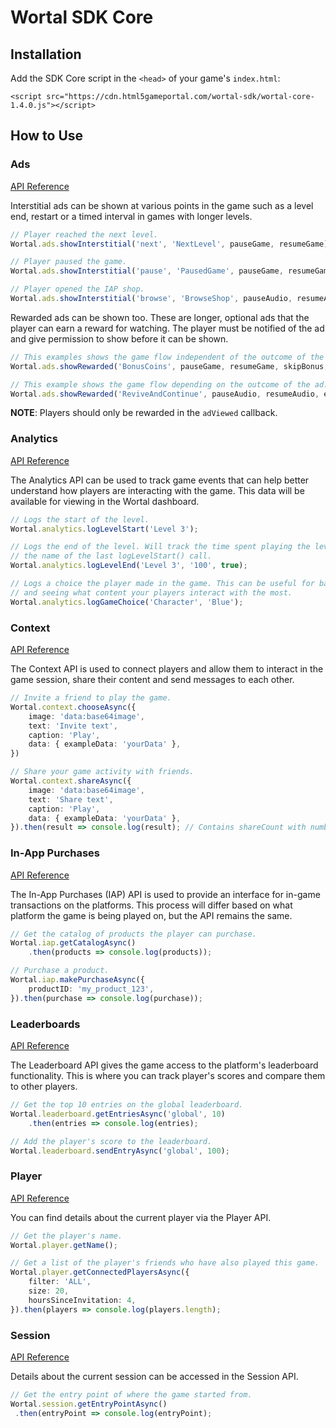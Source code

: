 # Wortal SDK Core

## Installation

Add the SDK Core script in the `<head>` of your game's `index.html`:

`<script src="https://cdn.html5gameportal.com/wortal-sdk/wortal-core-1.4.0.js"></script>`

## How to Use

### Ads

[API Reference](https://sdk.html5gameportal.com/api/ads/)

Interstitial ads can be shown at various points in the game such as a level end, restart or a timed
interval in games with longer levels.

```typescript
// Player reached the next level.
Wortal.ads.showInterstitial('next', 'NextLevel', pauseGame, resumeGame);

// Player paused the game.
Wortal.ads.showInterstitial('pause', 'PausedGame', pauseGame, resumeGame);

// Player opened the IAP shop.
Wortal.ads.showInterstitial('browse', 'BrowseShop', pauseAudio, resumeAudio);
```

Rewarded ads can be shown too. These are longer, optional ads that the player can earn a reward for watching. The player
must be notified of the ad and give permission to show before it can be shown.

```typescript
// This examples shows the game flow independent of the outcome of the ad.
Wortal.ads.showRewarded('BonusCoins', pauseGame, resumeGame, skipBonus, addBonusCoins);

// This example shows the game flow depending on the outcome of the ad.
Wortal.ads.showRewarded('ReviveAndContinue', pauseAudio, resumeAudio, endGame, continueGame);
```

**NOTE**: Players should only be rewarded in the `adViewed` callback.

### Analytics

[API Reference](https://sdk.html5gameportal.com/api/analytics/)

The Analytics API can be used to track game events that can help better understand how players are interacting with
the game. This data will be available for viewing in the Wortal dashboard.

```typescript
// Logs the start of the level.
Wortal.analytics.logLevelStart('Level 3');

// Logs the end of the level. Will track the time spent playing the level if the name matches
// the name of the last logLevelStart() call.
Wortal.analytics.logLevelEnd('Level 3', '100', true);

// Logs a choice the player made in the game. This can be useful for balancing the game
// and seeing what content your players interact with the most.
Wortal.analytics.logGameChoice('Character', 'Blue');
```

### Context

[API Reference](https://sdk.html5gameportal.com/api/context/)

The Context API is used to connect players and allow them to interact in the game session, share their content
and send messages to each other.

```typescript
// Invite a friend to play the game.
Wortal.context.chooseAsync({
    image: 'data:base64image',
    text: 'Invite text',
    caption: 'Play',
    data: { exampleData: 'yourData' },
})

// Share your game activity with friends.
Wortal.context.shareAsync({
    image: 'data:base64image',
    text: 'Share text',
    caption: 'Play',
    data: { exampleData: 'yourData' },
}).then(result => console.log(result); // Contains shareCount with number of friends the share was sent to.
```

### In-App Purchases

[API Reference](https://sdk.html5gameportal.com/api/iap/)

The In-App Purchases (IAP) API is used to provide an interface for in-game transactions on the platforms.
This process will differ based on what platform the game is being played on, but the API remains the same.

```typescript
// Get the catalog of products the player can purchase.
Wortal.iap.getCatalogAsync()
    .then(products => console.log(products));

// Purchase a product.
Wortal.iap.makePurchaseAsync({
    productID: 'my_product_123',
}).then(purchase => console.log(purchase));
```

### Leaderboards

[API Reference](https://sdk.html5gameportal.com/api/leaderboard/)

The Leaderboard API gives the game access to the platform's leaderboard functionality. This is where
you can track player's scores and compare them to other players.

```typescript
// Get the top 10 entries on the global leaderboard.
Wortal.leaderboard.getEntriesAsync('global', 10)
    .then(entries => console.log(entries);

// Add the player's score to the leaderboard.
Wortal.leaderboard.sendEntryAsync('global', 100);
```

### Player

[API Reference](https://sdk.html5gameportal.com/api/player/)

You can find details about the current player via the Player API.

```typescript
// Get the player's name.
Wortal.player.getName();

// Get a list of the player's friends who have also played this game.
Wortal.player.getConnectedPlayersAsync({
    filter: 'ALL',
    size: 20,
    hoursSinceInvitation: 4,
}).then(players => console.log(players.length);
```

### Session

[API Reference](https://sdk.html5gameportal.com/api/session/)

Details about the current session can be accessed in the Session API.

```typescript
// Get the entry point of where the game started from.
Wortal.session.getEntryPointAsync()
 .then(entryPoint => console.log(entryPoint);
```
